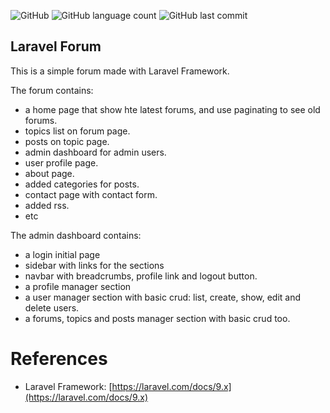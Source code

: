 ![GitHub](https://img.shields.io/github/license/albertguedes/laravel-forum) ![GitHub language count](https://img.shields.io/github/languages/count/albertguedes/laravel-forum) ![GitHub last commit](https://img.shields.io/github/last-commit/albertguedes/laravel-forum) 

## Laravel Forum

This is a simple forum made with Laravel Framework.  

The forum contains:

- a home page that show hte latest forums, and use paginating to see old forums.
- topics list on forum page.
- posts on topic page.
- admin dashboard for admin users.
- user profile page.
- about page.
- added categories for posts.
- contact page with contact form.
- added rss.
- etc

The admin dashboard contains:

- a login initial page
- sidebar with links for the sections
- navbar with breadcrumbs, profile link and logout button.
- a profile manager section
- a user manager section with basic crud: list, create, show, edit and delete users. 
- a forums, topics and posts manager section with basic crud too.

# References

- Laravel Framework: [https://laravel.com/docs/9.x](https://laravel.com/docs/9.x)
